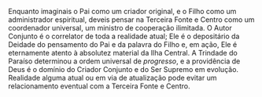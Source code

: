 ﻿Enquanto imaginais o Pai como um criador original, e o Filho como um administrador espiritual, deveis pensar na Terceira Fonte e Centro como um coordenador universal, um ministro de cooperação ilimitada. O Autor Conjunto é o correlator de toda a realidade atual; Ele é o depositário da Deidade do pensamento do Pai e da palavra do Filho e, em ação, Ele é eternamente atento à absolutez material da Ilha Central. A Trindade do Paraíso determinou a ordem universal de <I>progresso</I>, e a providência de Deus é o domínio do Criador Conjunto e do Ser Supremo em evolução. Realidade alguma atual ou em via de atualização pode evitar um relacionamento eventual com a Terceira Fonte e Centro.